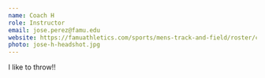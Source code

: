 ```yaml
---
name: Coach H
role: Instructor
email: jose.perez@famu.edu
website: https://famuathletics.com/sports/mens-track-and-field/roster/coaches/jose-hernandez/541
photo: jose-h-headshot.jpg
---
```


I like to throw!!
